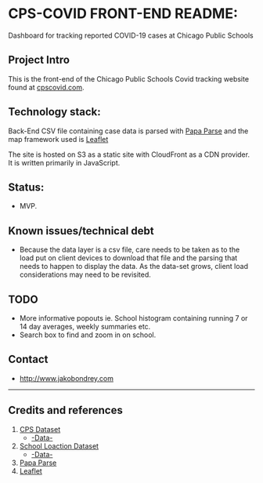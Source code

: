 # CPS-COVID FRONT-END README:
Dashboard for tracking reported COVID-19 cases at Chicago Public Schools

## Project Intro

This is the front-end of the Chicago Public Schools Covid tracking website found at [cpscovid.com](https://cpscovid.com).

<!-- The repository for the back-end can be found [here]() -->

## Technology stack: 
  
Back-End CSV file containing case data is parsed with [Papa Parse]() and the map framework used is [Leaflet]()

The site is hosted on S3 as a static site with CloudFront as a CDN provider. It is written primarily in JavaScript.

## Status:  
- MVP.

## Known issues/technical debt
- Because the data layer is a csv file, care needs to be taken as to the load put on client devices to download that file and the parsing that needs to happen to display the data. As the data-set grows, client load considerations may need to be revisited.

## TODO
- More informative popouts ie. School histogram containing running 7 or 14 day averages, weekly summaries etc.
- Search box to find and zoom in on school.

## Contact
- http://www.jakobondrey.com


----

## Credits and references

1. [CPS Dataset](https://www.cps.edu/school-reopening-2020/)
    -   [-Data-](https://docs.google.com/spreadsheets/d/1dMtr8hhhKjPyyNg7i6V52iMQXEqa67E9iAmECeOqZ6c)
2. [School Loaction Dataset](https://catalog.data.gov/organization/86c0c3d9-3826-47ab-a773-6924b858dd04?groups=local&tags=cps) 
    - [-Data-](https://data.cityofchicago.org/api/views/d2h8-2upd/rows.csv?accessType=DOWNLOAD)
3. [Papa Parse]()
4. [Leaflet]()
